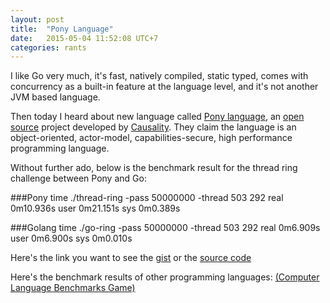 ```yaml
---
layout: post
title:  "Pony Language"
date:   2015-05-04 11:52:08 UTC+7
categories: rants
---
```


I like Go very much, it's fast, natively compiled, static typed, comes with concurrency as a built-in feature at the language level, and it's not another JVM based language.

Then today I heard about new language called [Pony language](http://ponylang.org/), an [open source](https://github.com/CausalityLtd/ponyc) project developed  by [Causality](http://www.causality.io/). They claim the language is an object-oriented, actor-model, capabilities-secure, high performance programming language.

Without further ado, below is the benchmark result for the thread ring challenge between Pony and Go:

###Pony 
    time ./thread-ring -pass 50000000 -thread 503
    292
    real    0m10.936s
    user    0m21.151s
    sys 0m0.389s
 
###Golang 
    time ./go-ring -pass 50000000 -thread 503
    292
    real    0m6.909s
    user    0m6.900s
    sys 0m0.010s


Here's the link you want to see the [gist](https://gist.github.com/kakilangit/797b6ae6291c1bd7712c) or the [source code](https://github.com/kakilangit/benchmarks/tree/master/thread-ring)  

Here's the benchmark results of other programming languages: [(Computer Language Benchmarks Game)](http://benchmarksgame.alioth.debian.org/u64q/performance.php?test=threadring)
